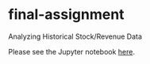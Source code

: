 # final-assignment

Analyzing Historical Stock/Revenue Data

Please see the Jupyter notebook [here](Final_Assignment.ipynb).
